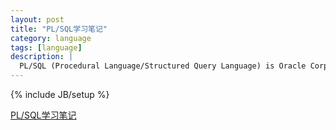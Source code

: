 ```yaml
---
layout: post
title: "PL/SQL学习笔记"
category: language
tags: [language]
description: |
  PL/SQL (Procedural Language/Structured Query Language) is Oracle Corporation's procedural extension language for SQL and the Oracle relational database. 
---
```

{% include JB/setup %}

[PL/SQL学习笔记](http://liufei.name/language/pl_sql_note.html)

